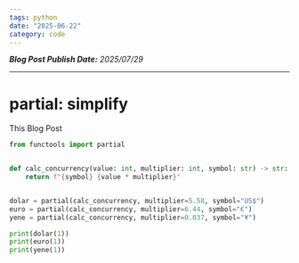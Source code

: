 ```yaml
---
tags: python
date: "2025-06-22"
category: code
---
```


*__Blog Post Publish Date:__ 2025/07/29*

---

# partial: simplify 

This Blog Post


```python
from functools import partial


def calc_concurrency(value: int, multiplier: int, symbol: str) -> str:
    return f"{symbol} {value * multiplier}"


dolar = partial(calc_concurrency, multiplier=5.58, symbol="US$")
euro = partial(calc_concurrency, multiplier=6.44, symbol="€")
yene = partial(calc_concurrency, multiplier=0.037, symbol="¥")

print(dolar(1))
print(euro(1))
print(yene(1))
```
